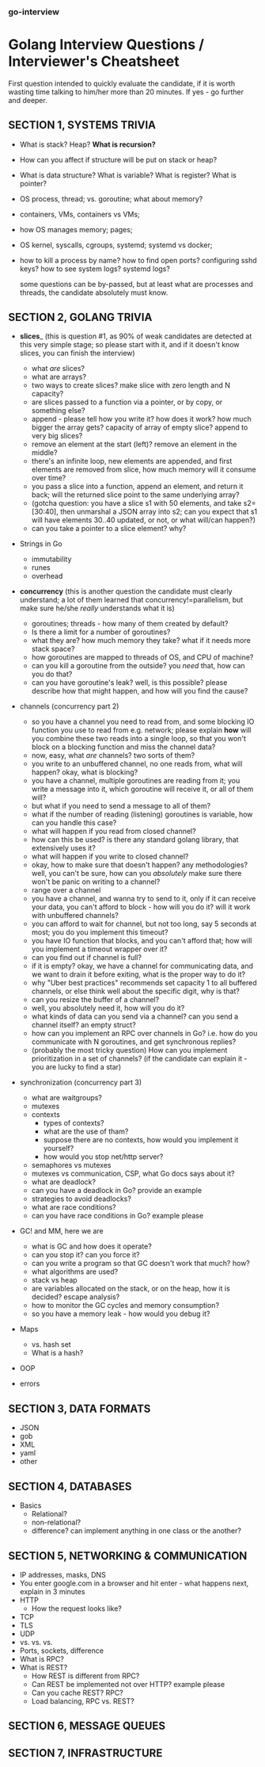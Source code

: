 ### go-interview

# Golang Interview Questions / Interviewer's Cheatsheet 

First question intended to quickly evaluate the candidate, if it is worth wasting time talking to him/her more than 20 minutes. If yes - go further and deeper.

## SECTION 1, SYSTEMS TRIVIA

- What is stack? Heap? __What is recursion?__
- How can you affect if structure will be put on stack or heap?
- What is data structure? What is variable? What is register? What is pointer?
- OS process, thread; vs. goroutine; what about memory?
- containers, VMs, containers vs VMs;
- how OS manages memory; pages;
- OS kernel, syscalls, cgroups, systemd; systemd vs docker;
- how to kill a process by name? how to find open ports? configuring sshd keys? how to see system logs? systemd logs?

  some questions can be by-passed, but at least what are processes and threads, the candidate absolutely must know.

## SECTION 2, GOLANG TRIVIA

- __slices___ (this is question #1, as 90% of weak candidates are detected at this very simple stage; so please start with it, and if it doesn't know slices, you can finish the interview)
    - what _are_ slices?
    - what are arrays?
    - two ways to create slices? make slice with zero length and N capacity?
    - are slices passed to a function via a pointer, or by copy, or something else?
    - append - please tell how you write it? how does it work? how much bigger the array gets? capacity of array of empty slice? append to very big slices?
    - remove an element at the start (left)? remove an element in the middle?
    - there's an infinite loop, new elements are appended, and first elements are removed from slice, how much memory will it consume over time?
    - you pass a slice into a function, append an element, and return it back; will the returned slice point to the same underlying array?
    - (gotcha question: you have a slice s1 with 50 elements, and take s2=[30:40], then unmarshal a JSON array into s2; can you expect that s1 will have elements 30..40 updated, or not, or what will/can happen?)
    - can you take a pointer to a slice element? why?

- Strings in Go
    - immutability
    - runes
    - overhead

- __concurrency__ (this is another question the candidate must clearly understand; a lot of them learned that concurrency!=parallelism, but make sure he/she _really_ understands what it is)
    - goroutines; threads - how many of them created by default?
    - Is there a limit for a number of goroutines?
    - what they are? how much memory they take? what if it needs more stack space?
    - how goroutines are mapped to threads of OS, and CPU of machine?
    - can you kill a goroutine from the outside? you _need_ that, how can you do that?
    - can you have goroutine's leak? well, is this possible? please describe how that might happen, and how will you find the cause?

- channels (concurrency part 2)
    - so you have a channel you need to read from, and some blocking IO function you use to read from e.g. network; please explain __how__ will you combine these two reads into a single loop, so that you won't block on a blocking function and miss the channel data?
    - now, easy, what _are_ channels? two sorts of them?
    - you write to an unbuffered channel, no one reads from, what will happen? okay, what is blocking?
    - you have a channel, multiple goroutines are reading from it; you write a message into it, which goroutine will receive it, or all of them will?
    - but what if you need to send a message to all of them?
    - what if the number of reading (listening) goroutines is variable, how can you handle this case?
    - what will happen if you read from closed channel?
    - how can this be used? is there any standard golang library, that extensively uses it?
    - what will happen if you write to closed channel?
    - okay, how to make sure that doesn't happen? any methodologies? well, you can't be sure, how can you _absolutely_ make sure there won't be panic on writing to a channel?
    - range over a channel
    - you have a channel, and wanna try to send to it, only if it can receive your data, you can't afford to block - how will you do it? will it work with unbuffered channels?
    - you can afford to wait for channel, but not too long, say 5 seconds at most; you do you implement this timeout?
    - you have IO function that blocks, and you can't afford that; how will you implement a timeout wrapper over it?
    - can you find out if channel is full?
    - if it is empty? okay, we have a channel for communicating data, and we want to drain it before exiting, what is the proper way to do it?
    - why "Uber best practices" recommends set capacity 1 to all buffered channels, or else think well about the specific digit, why is that?
    - can you resize the buffer of a channel?
    - well, you absolutely need it, how will you do it?
    - what kinds of data can you send via a channel? can you send a channel itself? an empty struct?
    - how can you implement an RPC over channels in Go? i.e. how do you communicate with N goroutines, and get synchronous replies?
    - (probably the most tricky question) How can you implement prioritization in a set of channels? (if the candidate can explain it  - you are lucky to find a star)

- synchronization (concurrency part 3)
    - what are waitgroups?
    - mutexes
    - contexts
        - types of contexts?
        - what are the use of tham?
        - suppose there are no contexts, how would you implement it yourself?
        - how would you stop net/http server?
    - semaphores vs mutexes
    - mutexes vs communication, CSP, what Go docs says about it?
    - what are deadlock?
    - can you have a deadlock in Go? provide an example
    - strategies to avoid deadlocks?
    - what are race conditions?
    - can you have race conditions in Go? example please

- GC! and MM, here we are
    - what is GC and how does it operate?
    - can you stop it? can you force it?
    - can you write a program so that GC doesn't work that much? how?
    - what algorithms are used?
    - stack vs heap
    - are variables allocated on the stack, or on the heap, how it is decided? escape analysis?
    - how to monitor the GC cycles and memory consumption?
    - so you have a memory leak - how would you debug it?

- Maps
  - vs. hash set
  - What is a hash?

- OOP

- errors

## SECTION 3, DATA FORMATS

- JSON
- gob
- XML
- yaml
- other

## SECTION 4, DATABASES

- Basics
    - Relational?
    - non-relational?
    - difference? can implement anything in one class or the another?

## SECTION 5, NETWORKING & COMMUNICATION

- IP addresses, masks, DNS
- You enter google.com in a browser and hit enter - what happens next, explain in 3 minutes
- HTTP
    - How the request looks like?
- TCP
- TLS
- UDP
- vs. vs. vs.
- Ports, sockets, difference
- What is RPC?
- What is REST?
    - How REST is different from RPC?
    - Can REST be implemented not over HTTP? example please
    - Can you cache REST? RPC?
    - Load balancing, RPC vs. REST?


## SECTION 6, MESSAGE QUEUES

## SECTION 7, INFRASTRUCTURE

